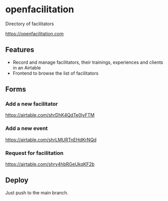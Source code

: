 # openfacilitation

Directory of facilitators

https://openfacilitation.com

## Features

- Record and manage facilitators, their trainings, experiences and clients in an Airtable
- Frontend to browse the list of facilitators

## Forms

### Add a new facilitator

https://airtable.com/shrDhK4QdTe0lyFTM

### Add a new event

https://airtable.com/shrLMURTnEHdKrNQd

### Request for facilitation

https://airtable.com/shry4hbRGeUkqKF2b

## Deploy

Just push to the main branch.
